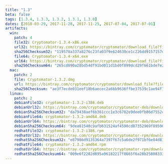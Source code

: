 ```yaml
---
title: "1.3"
beta: false
tags: [1.3.4, 1.3.3, 1.3.2, 1.3.1, 1.3.0]
dates: [2018-03-29, 2017-11-28, 2017-11-25, 2017-07-04, 2017-07-01]
artifacts:
  win:
    patch: 4
    file32: Cryptomator-1.3.4-x86.exe
    url32: https://bintray.com/cryptomator/cryptomator/download_file?file_path=Cryptomator-1.3.4-x86.exe
    sha256Checksum32: "119578a337a8276c23fa03f9e624630ce1c226dd9157157d1e52be958f74dd96"
    file64: Cryptomator-1.3.4-x64.exe
    url64: https://bintray.com/cryptomator/cryptomator/download_file?file_path=Cryptomator-1.3.4-x64.exe
    sha256Checksum64: "265cd890a28bd54df91bd011d1bd0f899dcd29f661bde7e26b9c26fb918119bd"
  mac:
    patch: 2
    file: Cryptomator-1.3.2.dmg
    url: https://bintray.com/cryptomator/cryptomator/download_file?file_path=Cryptomator-1.3.2.dmg
    sha256Checksum: "ae3f7ecde031eef18b6aecec2a6bb9636ffbe37539c1ae94f73ed49b63b83a6e"
  linux:
    patch: 2
    debianFile32: cryptomator-1.3.2-i386.deb
    debianUrl32: https://bintray.com/cryptomator/cryptomator-deb/download_file?file_path=cryptomator-1.3.2-i386.deb
    debianSha256Checksum32: "da79438aef6b361ccc1e3c6782e9dee0fb86d7552cd82f5d98b49af88503759b"
    debianFile64: cryptomator-1.3.2-amd64.deb
    debianUrl64: https://bintray.com/cryptomator/cryptomator-deb/download_file?file_path=cryptomator-1.3.2-amd64.deb
    debianSha256Checksum64: "9dea81540c9afb631524af4590cd87352969f8959038661b268de1755bc7c48b"
    redhatFile32: cryptomator-1.3.2-i386.rpm
    redhatUrl32: https://bintray.com/cryptomator/cryptomator-rpm/download_file?file_path=cryptomator-1.3.2-i386.rpm
    redhatSha256Checksum32: "e87986d9135364a7397f67c5a6de2f971bf6e84d810cccdcf118e481bd7432e9"
    redhatFile64: cryptomator-1.3.2-amd64.rpm
    redhatUrl64: https://bintray.com/cryptomator/cryptomator-rpm/download_file?file_path=cryptomator-1.3.2-amd64.rpm
    redhatSha256Checksum64: "009e6f2202d895a96182217f8665f6a28b258083332b50e54531fc226d974f79"
---
```

